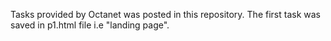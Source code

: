 Tasks provided by Octanet was posted in this repository.
The first task was saved in p1.html file i.e "landing page".

